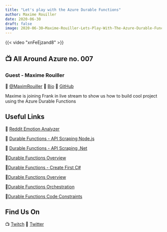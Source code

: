 ```yaml
---
title: "Let's play with the Azure Durable Functions"
author: Maxime Rouiller
date: 2020-06-30
draft: false
image: 2020-06-30–Maxime-Rouiller-Lets-Play-With-The-Azure-Durable-Functions.png
---
```


{{< video "xnFeEjzand8" >}}

## 📺 All Around Azure no. 007

### Guest - Maxime Rouiller

🔗 [@MaximRouiller](https://twitter.com/maximrouiller)
🔗 [Bio](https://developer.microsoft.com/en-us/advocates/maxime-rouiller)
🔗 [GitHub](https://github.com/MaximRouiller)

Maxime is joining Frank in live stream to show us how to build cool project using the Azure Durable Functions

## Useful Links

🔗 [Reddit Emotion Analyzer](https://github.com/MaximRouiller/RedditEmotionAnalyzer/)

🔗 [Durable Functions - API Scraping Node.js](https://github.com/Azure-Samples/durablefunctions-apiscraping-nodejs/)

🔗 [Durable Functions - API Scraping .Net](https://github.com/Azure-Samples/durablefunctions-apiscraping-dotnet/)

🔗[Durable Functions Overview](https://docs.microsoft.com/azure/azure-functions/durable/durable-functions-overview?tabs=csharp&WT.mc_id=allaroundazure-video-marouill)

🔗[Durable Functions - Create First C#](https://docs.microsoft.com/azure/azure-functions/durable/durable-functions-create-first-csharp?pivots=code-editor-vscode&WT.mc_id=allaroundazure-video-marouill)

🔗[Durable Functions Overview](https://docs.microsoft.com/azure/azure-functions/durable/durable-functions-types-features-overview?WT.mc_id=allaroundazure-video-marouill)

🔗[Durable Functions Orchestration](https://docs.microsoft.com/azure/azure-functions/durable/durable-functions-orchestrations?WT.mc_id=allaroundazure-video-marouill)

🔗[Durable Functions Code Constraints](https://docs.microsoft.com/azure/azure-functions/durable/durable-functions-code-constraints?WT.mc_id=allaroundazure-video-marouill)

## Find Us On

📺 [Twitch](https://www.twitch.tv/microsoftdeveloper)
🔗 [Twitter](https://twitter.com/fboucheros)